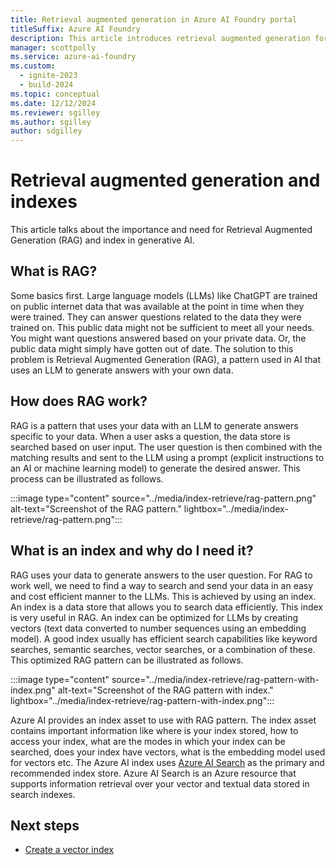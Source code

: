 ```yaml
---
title: Retrieval augmented generation in Azure AI Foundry portal
titleSuffix: Azure AI Foundry
description: This article introduces retrieval augmented generation for use in generative AI applications.
manager: scottpolly
ms.service: azure-ai-foundry
ms.custom:
  - ignite-2023
  - build-2024
ms.topic: conceptual
ms.date: 12/12/2024
ms.reviewer: sgilley
ms.author: sgilley
author: sdgilley
---
```


# Retrieval augmented generation and indexes

This article talks about the importance and need for Retrieval Augmented Generation (RAG) and index in generative AI.

## What is RAG?

Some basics first. Large language models (LLMs) like ChatGPT are trained on public internet data that was available at the point in time when they were trained. They can answer questions related to the data they were trained on. This public data might not be sufficient to meet all your needs. You might want questions answered based on your private data. Or, the public data might simply have gotten out of date. The solution to this problem is Retrieval Augmented Generation (RAG), a pattern used in AI that uses an LLM to generate answers with your own data.

## How does RAG work?

RAG is a pattern that uses your data with an LLM to generate answers specific to your data. When a user asks a question, the data store is searched based on user input. The user question is then combined with the matching results and sent to the LLM using a prompt (explicit instructions to an AI or machine learning model) to generate the desired answer. This process can be illustrated as follows.

:::image type="content" source="../media/index-retrieve/rag-pattern.png" alt-text="Screenshot of the RAG pattern." lightbox="../media/index-retrieve/rag-pattern.png":::


## What is an index and why do I need it?

RAG uses your data to generate answers to the user question. For RAG to work well, we need to find a way to search and send your data in an easy and cost efficient manner to the LLMs. This is achieved by using an index. An index is a data store that allows you to search data efficiently. This index is very useful in RAG. An index can be optimized for LLMs by creating vectors (text data converted to number sequences using an embedding model). A good index usually has efficient search capabilities like keyword searches, semantic searches, vector searches, or a combination of these. This optimized RAG pattern can be illustrated as follows.

:::image type="content" source="../media/index-retrieve/rag-pattern-with-index.png" alt-text="Screenshot of the RAG pattern with index." lightbox="../media/index-retrieve/rag-pattern-with-index.png":::

Azure AI provides an index asset to use with RAG pattern. The index asset contains important information like where is your index stored, how to access your index, what are the modes in which your index can be searched, does your index have vectors, what is the embedding model used for vectors etc. The Azure AI index uses [Azure AI Search](/azure/search/search-what-is-azure-search) as the primary and recommended index store. Azure AI Search is an Azure resource that supports information retrieval over your vector and textual data stored in search indexes.

## Next steps

- [Create a vector index](../how-to/index-add.md)
